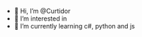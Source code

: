 - 👋 Hi, I’m @Curtidor
- 👀 I’m interested in 
- 🌱 I’m currently learning c#, python and js

<!---
Curtidor/Curtidor is a ✨ special ✨ repository because its `README.md` (this file) appears on your GitHub profile.
You can click the Preview link to take a look at your changes.
--->
